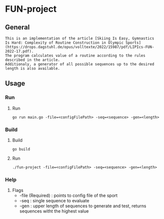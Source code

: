 # FUN-project
## General
    This is an implementation of the article [Skiing Is Easy, Gymnastics Is Hard: Complexity of Routine Construction in Olympic Sports](https://drops.dagstuhl.de/opus/volltexte/2022/15987/pdf/LIPIcs-FUN-2022-17.pdf).
    The program calculates value of a routine according to the rules described in the article.
    Additionaly, a generator of all possible sequences up to the desired length is also available.
## Usage
### Run
1. Run
    ```shell
   go run main.go -file=<configFilePath> -seq=<sequence> -gen=<length>
    ```
### Build
1. Build
    ```shell
   go build
    ```
2. Run
    ```shell
   ./fun-project -file=<configFilePath> -seq=<sequence> -gen=<length>
    ```

### Help
1. Flags
    * -file (Required) : points to config file of the sport
    * -seq : single sequence to evaluate
    * -gen : upper length of sequences to generate and test, returns sequences witht the highest value
